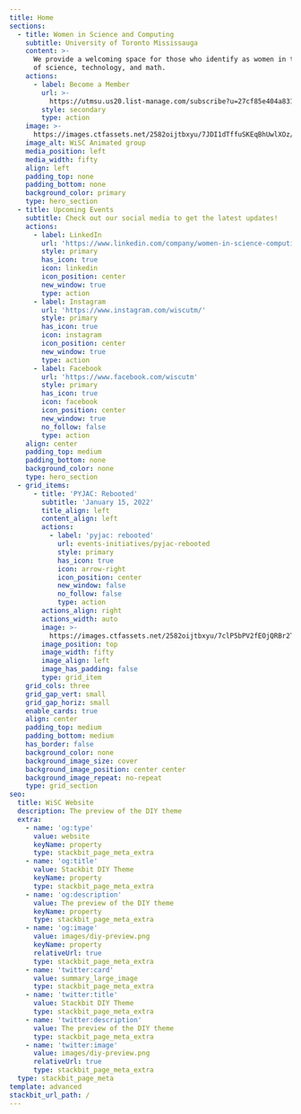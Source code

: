 ```yaml
---
title: Home
sections:
  - title: Women in Science and Computing
    subtitle: University of Toronto Mississauga
    content: >-
      We provide a welcoming space for those who identify as women in the fields
      of science, technology, and math.
    actions:
      - label: Become a Member
        url: >-
          https://utmsu.us20.list-manage.com/subscribe?u=27cf85e404a831700199ae8c1&id=29177b51cb
        style: secondary
        type: action
    image: >-
      https://images.ctfassets.net/2582oijtbxyu/7JDI1dTffuSKEqBhUwlXOz/98f4fd8f6109ace708ec877f3a904531/wisc-women.png
    image_alt: WiSC Animated group
    media_position: left
    media_width: fifty
    align: left
    padding_top: none
    padding_bottom: none
    background_color: primary
    type: hero_section
  - title: Upcoming Events
    subtitle: Check out our social media to get the latest updates!
    actions:
      - label: LinkedIn
        url: 'https://www.linkedin.com/company/women-in-science-computing/'
        style: primary
        has_icon: true
        icon: linkedin
        icon_position: center
        new_window: true
        type: action
      - label: Instagram
        url: 'https://www.instagram.com/wiscutm/'
        style: primary
        has_icon: true
        icon: instagram
        icon_position: center
        new_window: true
        type: action
      - label: Facebook
        url: 'https://www.facebook.com/wiscutm'
        style: primary
        has_icon: true
        icon: facebook
        icon_position: center
        new_window: true
        no_follow: false
        type: action
    align: center
    padding_top: medium
    padding_bottom: none
    background_color: none
    type: hero_section
  - grid_items:
      - title: 'PYJAC: Rebooted'
        subtitle: 'January 15, 2022'
        title_align: left
        content_align: left
        actions:
          - label: 'pyjac: rebooted'
            url: events-initiatives/pyjac-rebooted
            style: primary
            has_icon: true
            icon: arrow-right
            icon_position: center
            new_window: false
            no_follow: false
            type: action
        actions_align: right
        actions_width: auto
        image: >-
          https://images.ctfassets.net/2582oijtbxyu/7clP5bPV2fEOjQRBr2TFYU/54cb81a49969ae43f578f235eb046b51/Screen_Shot_2022-01-08_at_2.26.53_AM.png
        image_position: top
        image_width: fifty
        image_align: left
        image_has_padding: false
        type: grid_item
    grid_cols: three
    grid_gap_vert: small
    grid_gap_horiz: small
    enable_cards: true
    align: center
    padding_top: medium
    padding_bottom: medium
    has_border: false
    background_color: none
    background_image_size: cover
    background_image_position: center center
    background_image_repeat: no-repeat
    type: grid_section
seo:
  title: WiSC Website
  description: The preview of the DIY theme
  extra:
    - name: 'og:type'
      value: website
      keyName: property
      type: stackbit_page_meta_extra
    - name: 'og:title'
      value: Stackbit DIY Theme
      keyName: property
      type: stackbit_page_meta_extra
    - name: 'og:description'
      value: The preview of the DIY theme
      keyName: property
      type: stackbit_page_meta_extra
    - name: 'og:image'
      value: images/diy-preview.png
      keyName: property
      relativeUrl: true
      type: stackbit_page_meta_extra
    - name: 'twitter:card'
      value: summary_large_image
      type: stackbit_page_meta_extra
    - name: 'twitter:title'
      value: Stackbit DIY Theme
      type: stackbit_page_meta_extra
    - name: 'twitter:description'
      value: The preview of the DIY theme
      type: stackbit_page_meta_extra
    - name: 'twitter:image'
      value: images/diy-preview.png
      relativeUrl: true
      type: stackbit_page_meta_extra
  type: stackbit_page_meta
template: advanced
stackbit_url_path: /
---
```


